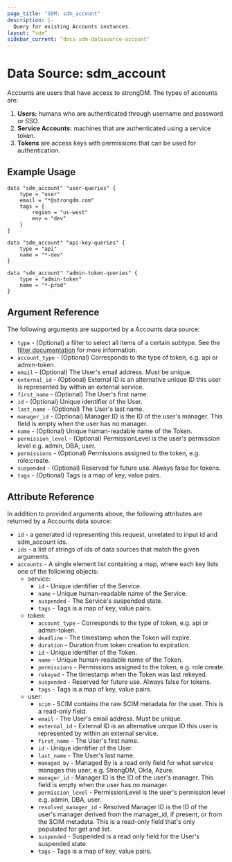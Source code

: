 ```yaml
---
page_title: "SDM: sdm_account"
description: |-
  Query for existing Accounts instances.
layout: “sdm”
sidebar_current: “docs-sdm-datasource-account"
---
```

# Data Source: sdm_account

Accounts are users that have access to strongDM. The types of accounts are:
 1. **Users:** humans who are authenticated through username and password or SSO.
 2. **Service Accounts:** machines that are authenticated using a service token.
 3. **Tokens** are access keys with permissions that can be used for authentication.
## Example Usage

```hcl
data "sdm_account" "user-queries" {
    type = "user"
    email = "*@strongdm.com"
    tags = {
        region = "us-west"
        env = "dev"
    }
}

data "sdm_account" "api-key-queries" {
    type = "api"
    name = "*-dev"
}

data "sdm_account" "admin-token-queries" {
    type = "admin-token"
    name = "*-prod"
}
```
## Argument Reference
The following arguments are supported by a Accounts data source:
* `type` - (Optional) a filter to select all items of a certain subtype. See the [filter documentation](https://www.strongdm.com/docs/cli/filters/) for more information.
* `account_type` - (Optional) Corresponds to the type of token, e.g. api or admin-token.
* `email` - (Optional) The User's email address. Must be unique.
* `external_id` - (Optional) External ID is an alternative unique ID this user is represented by within an external service.
* `first_name` - (Optional) The User's first name.
* `id` - (Optional) Unique identifier of the User.
* `last_name` - (Optional) The User's last name.
* `manager_id` - (Optional) Manager ID is the ID of the user's manager. This field is empty when the user has no manager.
* `name` - (Optional) Unique human-readable name of the Token.
* `permission_level` - (Optional) PermissionLevel is the user's permission level e.g. admin, DBA, user.
* `permissions` - (Optional) Permissions assigned to the token, e.g. role:create.
* `suspended` - (Optional) Reserved for future use.  Always false for tokens.
* `tags` - (Optional) Tags is a map of key, value pairs.
## Attribute Reference
In addition to provided arguments above, the following attributes are returned by a Accounts data source:
* `id` - a generated id representing this request, unrelated to input id and sdm_account ids.
* `ids` - a list of strings of ids of data sources that match the given arguments.
* `accounts` - A single element list containing a map, where each key lists one of the following objects:
	* service:
		* `id` - Unique identifier of the Service.
		* `name` - Unique human-readable name of the Service.
		* `suspended` - The Service's suspended state.
		* `tags` - Tags is a map of key, value pairs.
	* token:
		* `account_type` - Corresponds to the type of token, e.g. api or admin-token.
		* `deadline` - The timestamp when the Token will expire.
		* `duration` - Duration from token creation to expiration.
		* `id` - Unique identifier of the Token.
		* `name` - Unique human-readable name of the Token.
		* `permissions` - Permissions assigned to the token, e.g. role:create.
		* `rekeyed` - The timestamp when the Token was last rekeyed.
		* `suspended` - Reserved for future use.  Always false for tokens.
		* `tags` - Tags is a map of key, value pairs.
	* user:
		* `scim` - SCIM contains the raw SCIM metadata for the user. This is a read-only field.
		* `email` - The User's email address. Must be unique.
		* `external_id` - External ID is an alternative unique ID this user is represented by within an external service.
		* `first_name` - The User's first name.
		* `id` - Unique identifier of the User.
		* `last_name` - The User's last name.
		* `managed_by` - Managed By is a read only field for what service manages this user, e.g. StrongDM, Okta, Azure.
		* `manager_id` - Manager ID is the ID of the user's manager. This field is empty when the user has no manager.
		* `permission_level` - PermissionLevel is the user's permission level e.g. admin, DBA, user.
		* `resolved_manager_id` - Resolved Manager ID is the ID of the user's manager derived from the manager_id, if present, or from the SCIM metadata. This is a read-only field that's only populated for get and list.
		* `suspended` - Suspended is a read only field for the User's suspended state.
		* `tags` - Tags is a map of key, value pairs.
